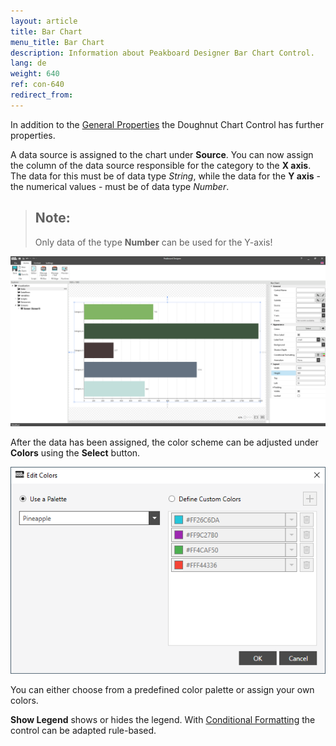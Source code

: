 ```yaml
---
layout: article
title: Bar Chart
menu_title: Bar Chart
description: Information about Peakboard Designer Bar Chart Control.
lang: de
weight: 640
ref: con-640
redirect_from:
---
```

In addition to the [General Properties](https://help.peakboard.com/controls/de-allgemeine-eigenschaften.html) the Doughnut Chart Control has further properties.

A data source is assigned to the chart under **Source**.
You can now assign the column of the data source responsible for the category to the **X axis**.
The data for this must be of data type *String*, while the data for the **Y axis** - the numerical values - must be of data type *Number*.

> ## Note:
>
> Only data of the type **Number** can be used for the Y-axis!

![Doughnut Chart](/assets/images/Controls/barchart/barchart01.png)

After the data has been assigned, the color scheme can be adjusted under **Colors** using the **Select** button.

![Doughnut Chart Color](/assets/images/Controls/barchart/barchart02.png)

You can either choose from a predefined color palette or assign your own colors.

**Show Legend** shows or hides the legend.
With [Conditional Formatting](/controls/en-cf.html) the control can be adapted rule-based.